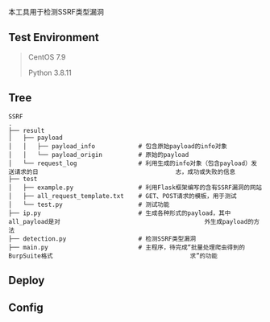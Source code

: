 本工具用于检测SSRF类型漏洞



## Test Environment ##

>CentOS 7.9
>
>Python 3.8.11



## Tree ##

	SSRF
	.
	├── result
	│   ├── payload
	│   │   ├──	payload_info			# 包含原始payload的info对象
	│   │   └──	payload_origin			# 原始的payload
	│   └── request_log					# 利用生成的info对象（包含payload）发送请求的日										志，成功或失败的信息
	├── test
	│   ├── example.py					# 利用Flask框架编写的含有SSRF漏洞的网站
	│   ├── all_request_template.txt	# GET、POST请求的模板，用于测试
	│   └── test.py						# 测试功能
	├── ip.py							# 生成各种形式的payload，其中all_payload是对										外生成payload的方法
	├── detection.py					# 检测SSRF类型漏洞
	├── main.py							# 主程序，待完成“批量处理爬虫得到的BurpSuite格式										求”的功能



## Deploy ##

	



## Config ##

```
```

